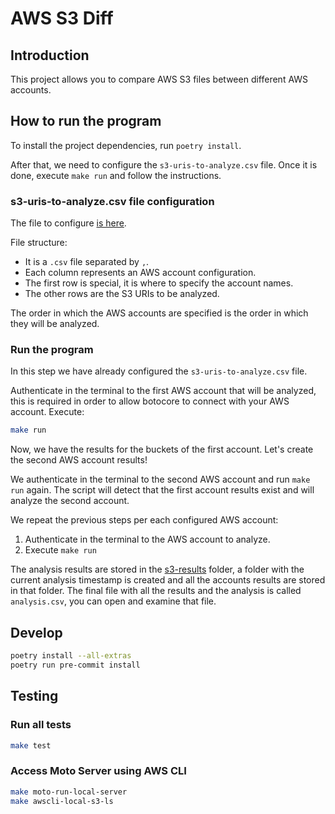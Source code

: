 # AWS S3 Diff

## Introduction

This project allows you to compare AWS S3 files between different AWS accounts.

## How to run the program

To install the project dependencies, run `poetry install`.

After that, we need to configure the `s3-uris-to-analyze.csv` file. Once it is done, execute `make run` and follow the instructions.

### s3-uris-to-analyze.csv file configuration

The file to configure [is here](src/s3-uris-to-analyze.csv).

File structure:

- It is a `.csv` file separated by `,`.
- Each column represents an AWS account configuration.
- The first row is special, it is where to specify the account names.
- The other rows are the S3 URIs to be analyzed.

The order in which the AWS accounts are specified is the order in which they will be analyzed.

### Run the program

In this step we have already configured the `s3-uris-to-analyze.csv` file.

Authenticate in the terminal to the first AWS account that will be analyzed, this is required in order to allow botocore to connect with your AWS account. Execute:

```bash
make run
```

Now, we have the results for the buckets of the first account. Let's create the second AWS account results!

We authenticate in the terminal to the second AWS account and run `make run` again. The script will detect that the first account results exist and will analyze the second account.

We repeat the previous steps per each configured AWS account:

1. Authenticate in the terminal to the AWS account to analyze.
2. Execute `make run`

The analysis results are stored in the [s3-results](s3-results) folder, a folder with the current analysis timestamp is created and all the accounts results are stored in that folder. The final file with all the results and the analysis is called `analysis.csv`, you can open and examine that file.

## Develop

```bash
poetry install --all-extras
poetry run pre-commit install
```

## Testing

### Run all tests

```bash
make test
```

### Access Moto Server using AWS CLI

```bash
make moto-run-local-server
make awscli-local-s3-ls
```
